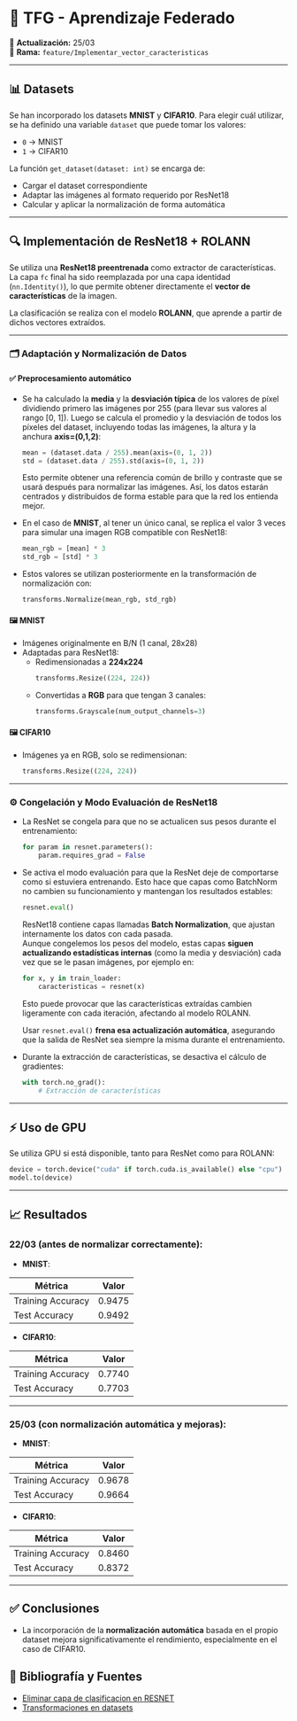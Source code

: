 # 🧠 TFG - Aprendizaje Federado

📅 **Actualización:** 25/03  
🔧 **Rama:** `feature/Implementar_vector_caracteristicas`

---

## 📊 Datasets

Se han incorporado los datasets **MNIST** y **CIFAR10**. Para elegir cuál utilizar, se ha definido una variable `dataset` que puede tomar los valores:
- `0` → MNIST
- `1` → CIFAR10

La función `get_dataset(dataset: int)` se encarga de:
- Cargar el dataset correspondiente
- Adaptar las imágenes al formato requerido por ResNet18
- Calcular y aplicar la normalización de forma automática

---

## 🔍 Implementación de ResNet18 + ROLANN

Se utiliza una **ResNet18 preentrenada** como extractor de características.  
La capa `fc` final ha sido reemplazada por una capa identidad (`nn.Identity()`), lo que permite obtener directamente el **vector de características** de la imagen.

La clasificación se realiza con el modelo **ROLANN**, que aprende a partir de dichos vectores extraídos.

---

### 🗂️ Adaptación y Normalización de Datos

#### ✅ Preprocesamiento automático
- Se ha calculado la **media** y la **desviación típica** de los valores de píxel dividiendo primero las imágenes por 255 (para llevar sus valores al rango [0, 1]). Luego se calcula el promedio y la desviación de todos los píxeles del dataset, incluyendo todas las imágenes, la altura y la anchura **axis=(0,1,2)**:

  ```python
  mean = (dataset.data / 255).mean(axis=(0, 1, 2))
  std = (dataset.data / 255).std(axis=(0, 1, 2))
  ```

  Esto permite obtener una referencia común de brillo y contraste que se usará después para normalizar las imágenes. Así, los datos estarán centrados y distribuidos de forma estable para que la red los entienda mejor.

- En el caso de **MNIST**, al tener un único canal, se replica el valor 3 veces para simular una imagen RGB compatible con ResNet18:

  ```python
  mean_rgb = [mean] * 3
  std_rgb = [std] * 3
  ```

- Estos valores se utilizan posteriormente en la transformación de normalización con:

  ```python
  transforms.Normalize(mean_rgb, std_rgb)
  ```

#### 🖼️ MNIST
- Imágenes originalmente en B/N (1 canal, 28x28)
- Adaptadas para ResNet18:
  - Redimensionadas a **224x224**
    ```python
    transforms.Resize((224, 224))
    ```
  - Convertidas a **RGB** para que tengan 3 canales:
    ```python
    transforms.Grayscale(num_output_channels=3)
    ```

#### 🖼️ CIFAR10
- Imágenes ya en RGB, solo se redimensionan:
  ```python
  transforms.Resize((224, 224))
  ```

---

### ⚙️ Congelación y Modo Evaluación de ResNet18

- La ResNet se congela para que no se actualicen sus pesos durante el entrenamiento:
  ```python
  for param in resnet.parameters():
      param.requires_grad = False
  ```

- Se activa el modo evaluación para que la ResNet deje de comportarse como si estuviera entrenando. Esto hace que capas como BatchNorm no cambien
  su funcionamiento y mantengan los resultados estables:
  ```python
  resnet.eval()
  ```

  ResNet18 contiene capas llamadas **Batch Normalization**, que ajustan internamente los datos con cada pasada.  
  Aunque congelemos los pesos del modelo, estas capas **siguen actualizando estadísticas internas** (como la media y desviación) cada vez que se le pasan imágenes, por ejemplo en:
  ```python
  for x, y in train_loader:
      caracteristicas = resnet(x)
  ```
  Esto puede provocar que las características extraídas cambien ligeramente con cada iteración, afectando al modelo ROLANN.

  Usar `resnet.eval()` **frena esa actualización automática**, asegurando que la salida de ResNet sea siempre la misma durante el entrenamiento.

- Durante la extracción de características, se desactiva el cálculo de gradientes:
  ```python
  with torch.no_grad():
      # Extracción de características
  ```

---

## ⚡ Uso de GPU

Se utiliza GPU si está disponible, tanto para ResNet como para ROLANN:
```python
device = torch.device("cuda" if torch.cuda.is_available() else "cpu")
model.to(device)
```

---

## 📈 Resultados

### **22/03** (antes de normalizar correctamente):

- **MNIST**:

| Métrica            | Valor   |
|--------------------|---------|
| Training Accuracy  | 0.9475  |
| Test Accuracy      | 0.9492  |

- **CIFAR10**:

| Métrica            | Valor   |
|--------------------|---------|
| Training Accuracy  | 0.7740  |
| Test Accuracy      | 0.7703  |

---

### **25/03** (con normalización automática y mejoras):

- **MNIST**:

| Métrica            | Valor   |
|--------------------|---------|
| Training Accuracy  | 0.9678  |
| Test Accuracy      | 0.9664  |

- **CIFAR10**:

| Métrica            | Valor   |
|--------------------|---------|
| Training Accuracy  | 0.8460  |
| Test Accuracy      | 0.8372  |

---

## ✅ Conclusiones

- La incorporación de la **normalización automática** basada en el propio dataset mejora significativamente el rendimiento, especialmente en el caso de CIFAR10.

## 📖 Bibliografía y Fuentes

- [Eliminar capa de clasificacion en RESNET](https://stackoverflow.com/questions/52548174/how-to-remove-the-last-fc-layer-from-a-resnet-model-in-pytorch)
- [Transformaciones en datasets](https://pytorch.org/vision/0.9/transforms.html)